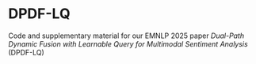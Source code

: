 # DPDF-LQ
Code and supplementary material for our EMNLP 2025 paper *Dual-Path Dynamic Fusion with Learnable Query for Multimodal Sentiment Analysis* (DPDF-LQ)

